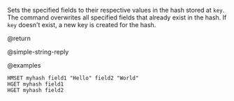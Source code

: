 Sets the specified fields to their respective values in the hash stored at `key`.
The command overwrites all specified fields that already exist in the hash.
If `key` doesn't exist, a new key is created for the hash.

@return

@simple-string-reply

@examples

```cli
HMSET myhash field1 "Hello" field2 "World"
HGET myhash field1
HGET myhash field2
```
